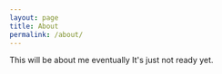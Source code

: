 ```yaml
---
layout: page
title: About
permalink: /about/
---
```


This will be about me eventually
It's just not ready yet.
